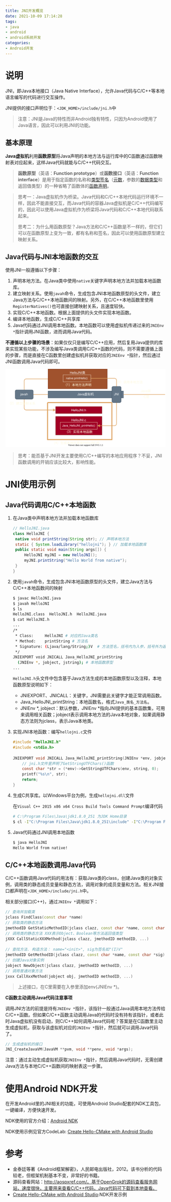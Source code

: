 ```yaml
---
title: JNI开发概览
date: 2021-10-09 17:14:28
tags: 
- java
- android
- android系统开发
categories:
- Android开发
---
```


# 说明

JNI，即Java本地接口（Java Native Interface），允许Java代码与C/C++等本地语言编写的代码进行交互操作。

JNI提供的接口声明位于：`<JDK_HOME>/include/jni.h`中

> 注意：JNI是Java的特性而非Android独有特性，只因为Android使用了Java语言，因此可以利用JNI的功能。

<!-- more -->

## 基本原理

**Java虚拟机**利用**函数原型**将Java声明的本地方法与运行库中的C函数通过函数映射表对应起来，这样Java代码就能与C/C++代码交互。

> **函数原型**（英语：**Function prototype**）或**函数接口**（英语：**Function interface**）是用于指定函数的名称和[类型签名](https://zh.wikipedia.org/wiki/类型签名)（[元数](https://zh.wikipedia.org/wiki/元数)，参数的[数据类型](https://zh.wikipedia.org/wiki/資料類型)和返回值类型）的一种省略了函数体的[函数](https://zh.wikipedia.org/wiki/子程序)[声明](https://zh.wikipedia.org/w/index.php?title=声明&action=edit&redlink=1)。

>思考一：Java虚拟机作为桥梁。Java代码和C/C++本地代码运行环境不一样，因此不能直接交互，而Java代码的容器Java虚拟机是C/C++代码编写的，因此可以使用Java虚拟机作为桥梁将Java代码和C/C++本地代码联系起来。
>
>思考二：为什么用函数原型？Java方法和C/C++函数是不一样的，但它们可以在函数原型上变为一致，都有名称和签名，因此可以使用函数原型建立映射关系。

## Java代码与JNI本地函数的交互

使用JNI一般遵循以下步骤：

1. 声明本地方法。在Java类中使用`native`关键字声明本地方法并加载本地函数库。
2. 建立映射关系。使用`javah`命令，生成包含JNI本地函数原型的头文件，建立Java方法与C/C++本地函数间的映射。另外，在C/C++本地函数里使用`RegisterNatives()`也可直接创建映射关系，且速度较快。
3. 实现C/C++本地函数。根据上面提供的头文件实现本地函数。
4. 编译本地函数，生成C/C++共享库
5. Java代码通过JNI调用本地函数。本地函数可以使用虚拟机传递过来的`JNIEnv *`指针调用JNI函数，进而调用Java代码。

**不遵循以上步骤的场景**：如果仅仅只是编写C/C++应用，然后复用Java提供的库来实现某些功能，不涉及编写Java类调用C/C++函数的代码，则不需要遵循上面的步骤，而是直接在C函数里创建虚拟机并获取对应的`JNIEnv *`指针，然后通过JNI函数调用Java代码即可。

![aosp10-jni-guide.drawio](/images/aosp10-jni-guide.drawio.svg)

> 思考：能否基于JNI开发主要使用C/C++编写的本地应用程序？不妥，JNI函数调用的开销应该比较大，影响性能。

# JNI使用示例

## Java代码调用C/C++本地函数

1. 在Java类中声明本地方法并加载本地函数库

   ```java
   // HelloJNI.java
   class HelloJNI {
   	native void printString(String str); // 声明本地方法
   	static { System.loadLibrary("hellojni"); } // 加载本地函数库
   	public static void main(String args[]) {
   		HelloJNI myJNI = new HelloJNI();
   		myJNI.printString("Hello World from native");
   	}
   }
   ```

2. 使用`javah`命令，生成包含JNI本地函数原型的头文件，建立Java方法与C/C++本地函数间的映射

   ```bash
   $ javac HelloJNI.java
   $ javah HelloJNI
   $ ls
   HelloJNI.class  HelloJNI.h  HelloJNI.java
   $ cat HelloJNI.h
   ...
   /*
    * Class:     HelloJNI # 对应的Java类名
    * Method:    printString # 方法名
    * Signature: (Ljava/lang/String;)V  # 方法签名，括号内为入参，括号外为返回值
    */
   JNIEXPORT void JNICALL Java_HelloJNI_printString
     (JNIEnv *, jobject, jstring); # 本地函数原型
   ...
   ```

   `HelloJNI.h`头文件中包含基于Java方法生成的本地函数原型以及注释，本地函数原型说明如下：

   - JNIEXPORT、JNICALL：关键字，JNI需要此关键字才能正常调用函数。
   - Java_HelloJNI_printString：本地函数名，格式`Java_类名_方法名`。
   - JNIEnv *, jobject：默认参数，JNIEnv *指向JNI提供的基本函数集，可用来调用相关函数；jobject表示调用本地方法的Java本地对象，如果调用静态方法则为jclass，表示Java本地类。

3. 实现JNI本地函数：编写`hellojni.c`文件

   ```c
   #include "HelloJNI.h"
   #include <stdio.h>
   
   JNIEXPORT void JNICALL Java_HelloJNI_printString(JNIEnv *env, jobject obj, jstring string) {
       // jni.h文件里声明了GetStringUTFChars()函数
       const char *str = (*env)->GetStringUTFChars(env, string, 0);
       printf("%s\n", str);
       return;
   }
   ```

4. 生成C共享库。以Windows平台为例，生成`hellojni.dll`文件

   在`Visual C++ 2015 x86 x64 Cross Build Tools Command Prompt`编译代码

   ```bash
   # C:\Program Files\Java\jdk1.8.0_251 为JDK Home目录
   $ cl -I"C:\Program Files\Java\jdk1.8.0_251\include" -I"C:\Program Files\Java\jdk1.8.0_251\include\win32" -LD hellojni.c -Fehellojni.dll
   ```

5. Java代码通过JNI调用本地函数

   ```bash
   $ java HelloJNI
   Hello World from native!
   ```

## C/C++本地函数调用Java代码

C/C++函数调用Java代码的用法有：获取Java类的class，创建Java类的对象实例，调用类的静态成员变量和静态方法，调用对象的成员变量和方法。相关JNI接口都声明在`<JDK_HOME>/include/jni.h`中。

相关部分接口(C++)，通过`JNIEnv *`调用如下：

```cpp
// 查询并加载类
jclass FindClass(const char *name)
// 获取类的静态方法
jmethodID GetStaticMethodID(jclass clazz, const char *name, const char *sig)
// 调用类的静态方法 XXX表示Object、Boolean等方法返回值类型
jXXX CallStaticXXXMethod(jclass clazz, jmethodID methodID, ...)

// 查找方法. 构造方法： name="<init>", sig为签名如"(I)V"
jmethodID GetMethodID(jclass clazz, const char *name, const char *sig)
// 创建Java对象实例
jobject NewObject(jclass clazz, jmethodID methodID, ...)
// 调用普通对象方法
jxxx CallXxxMethod(jobject obj, jmethodID methodID, ...)
```

>上述接口，在C里需要在入参里添加env(JNIEnv *)。

**C函数主动调用Java代码注意事项**

调用JNI方法的前提是持有`JNIEnv *`指针，该指针一般通过Java调用本地方法传给C/C++函数。但如果C/C++函数主动调用Java的代码时没有持有该指针，或者此时Java虚拟机没有启动，则C/C++如何调用Java代码呢？答案是在C函数里主动生成虚拟机，获取与该虚拟机对应的`JNIEnv *`指针，然后就可以调用Java代码了。

```c
// 生成虚拟机的接口
JNI_CreateJavaVM(JavaVM **pvm, void **penv, void *args);
```

注意：通过主动生成虚拟机获取`JNIEnv *`指针，然后调用Java代码时，无需创建Java方法与本地C/C++函数间的映射表这一步骤。

# 使用Android NDK开发

在开发Android里的JNI相关的功能，可使用Android Studio配套的NDK工具包，一键编译，方便快速开发。

NDK使用的官方介绍：[Android NDK](https://developer.android.google.cn/ndk)

NDK使用示例见官方CodeLab: [Create Hello-CMake with Android Studio](https://developer.android.google.cn/codelabs/android-studio-cmake#0)



# 参考

- 金泰廷等著《Android框架解密》，人民邮电出版社，2012。该书分析的代码较老，但框架机制基本不变，非常好的书籍。
- 源码查看网站：http://aospxref.com/。基于OpenGrok的源码查看服务网站，速度很快，主要用来查看C/C++代码，Java代码可下载到本地查看。
- [Create Hello-CMake with Android Studio](https://developer.android.google.cn/codelabs/android-studio-cmake#0):NDK开发示例

